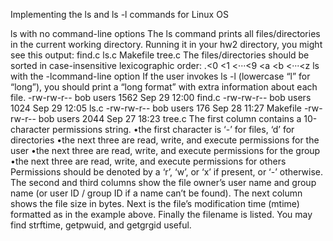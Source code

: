 Implementing the ls and ls -l commands for Linux OS

ls with no command-line options
The ls command prints all files/directories in the current working directory.
Running it in your hw2 directory, you might see this output:
find.c
ls.c
Makefile
tree.c
The files/directories should be sorted in case-insensitive lexicographic order:
.<0 <1 <···<9 <a <b <···<z
ls with the -lcommand-line option
If the user invokes ls -l (lowercase “l” for “long”), you should print a “long format” with
extra information about each file.
-rw-rw-r-- bob users 1562 Sep 29 12:00 find.c
-rw-rw-r-- bob users 1024 Sep 29 12:05 ls.c
-rw-rw-r-- bob users 176 Sep 28 11:27 Makefile
-rw-rw-r-- bob users 2044 Sep 27 18:23 tree.c
The first column contains a 10-character permissions string.
•the first character is ‘-’ for files, ‘d’ for directories
•the next three are read, write, and execute permissions for the user
•the next three are read, write, and execute permissions for the group
•the next three are read, write, and execute permissions for others
Permissions should be denoted by a ‘r’, ‘w’, or ‘x’ if present, or ‘-’ otherwise.
The second and third columns show the file owner’s user name and group name (or user
ID / group ID if a name can’t be found).
The next column shows the file size in bytes.
Next is the file’s modification time (mtime) formatted as in the example above.
Finally the filename is listed.
You may find strftime, getpwuid, and getgrgid useful.
